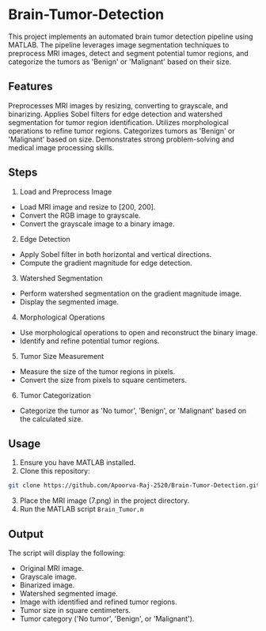 # Brain-Tumor-Detection
This project implements an automated brain tumor detection pipeline using MATLAB. The pipeline leverages image segmentation techniques to preprocess MRI images, detect and segment potential tumor regions, and categorize the tumors as 'Benign' or 'Malignant' based on their size.

## Features
Preprocesses MRI images by resizing, converting to grayscale, and binarizing.
Applies Sobel filters for edge detection and watershed segmentation for tumor region identification.
Utilizes morphological operations to refine tumor regions.
Categorizes tumors as 'Benign' or 'Malignant' based on size.
Demonstrates strong problem-solving and medical image processing skills.

## Steps
1. Load and Preprocess Image
* Load MRI image and resize to [200, 200].
* Convert the RGB image to grayscale.
* Convert the grayscale image to a binary image.

2. Edge Detection
* Apply Sobel filter in both horizontal and vertical directions.
* Compute the gradient magnitude for edge detection.

3. Watershed Segmentation
* Perform watershed segmentation on the gradient magnitude image.
* Display the segmented image.

4. Morphological Operations
* Use morphological operations to open and reconstruct the binary image.
* Identify and refine potential tumor regions.

5. Tumor Size Measurement
* Measure the size of the tumor regions in pixels.
* Convert the size from pixels to square centimeters.

6. Tumor Categorization
* Categorize the tumor as 'No tumor', 'Benign', or 'Malignant' based on the calculated size.

## Usage
1. Ensure you have MATLAB installed.
2. Clone this repository:
```bash
git clone https://github.com/Apoorva-Raj-2520/Brain-Tumor-Detection.git
```
3. Place the MRI image (7.png) in the project directory.
4. Run the MATLAB script `Brain_Tumor.m`
   
## Output
The script will display the following:

* Original MRI image.
* Grayscale image.
* Binarized image.
* Watershed segmented image.
* Image with identified and refined tumor regions.
* Tumor size in square centimeters.
* Tumor category ('No tumor', 'Benign', or 'Malignant').
